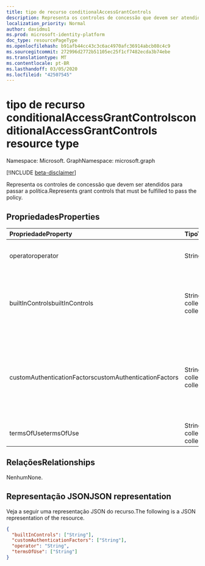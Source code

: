 ```yaml
---
title: tipo de recurso conditionalAccessGrantControls
description: Representa os controles de concessão que devem ser atendidos para passar a política.
localization_priority: Normal
author: davidmu1
ms.prod: microsoft-identity-platform
doc_type: resourcePageType
ms.openlocfilehash: b91afb44cc43c3c6ac4970afc36914abcb08c4c9
ms.sourcegitcommit: 272996d2772b51105ec25f1cf7482ecda3b74ebe
ms.translationtype: MT
ms.contentlocale: pt-BR
ms.lasthandoff: 03/05/2020
ms.locfileid: "42507545"
---
```

# <a name="conditionalaccessgrantcontrols-resource-type"></a><span data-ttu-id="0ec15-103">tipo de recurso conditionalAccessGrantControls</span><span class="sxs-lookup"><span data-stu-id="0ec15-103">conditionalAccessGrantControls resource type</span></span>

<span data-ttu-id="0ec15-104">Namespace: Microsoft. Graph</span><span class="sxs-lookup"><span data-stu-id="0ec15-104">Namespace: microsoft.graph</span></span>

[!INCLUDE [beta-disclaimer](../../includes/beta-disclaimer.md)]

<span data-ttu-id="0ec15-105">Representa os controles de concessão que devem ser atendidos para passar a política.</span><span class="sxs-lookup"><span data-stu-id="0ec15-105">Represents grant controls that must be fulfilled to pass the policy.</span></span>

## <a name="properties"></a><span data-ttu-id="0ec15-106">Propriedades</span><span class="sxs-lookup"><span data-stu-id="0ec15-106">Properties</span></span>

| <span data-ttu-id="0ec15-107">Propriedade</span><span class="sxs-lookup"><span data-stu-id="0ec15-107">Property</span></span> | <span data-ttu-id="0ec15-108">Tipo</span><span class="sxs-lookup"><span data-stu-id="0ec15-108">Type</span></span> | <span data-ttu-id="0ec15-109">Descrição</span><span class="sxs-lookup"><span data-stu-id="0ec15-109">Description</span></span> |
|:-------- |:---- |:----------- |
| <span data-ttu-id="0ec15-110">operator</span><span class="sxs-lookup"><span data-stu-id="0ec15-110">operator</span></span> | <span data-ttu-id="0ec15-111">String</span><span class="sxs-lookup"><span data-stu-id="0ec15-111">String</span></span> | <span data-ttu-id="0ec15-112">Define o relacionamento dos controles de concessão.</span><span class="sxs-lookup"><span data-stu-id="0ec15-112">Defines the relationship of the grant controls.</span></span> <span data-ttu-id="0ec15-113">Valores possíveis: `AND`, `OR`.</span><span class="sxs-lookup"><span data-stu-id="0ec15-113">Possible values: `AND`, `OR`.</span></span> |
| <span data-ttu-id="0ec15-114">builtInControls</span><span class="sxs-lookup"><span data-stu-id="0ec15-114">builtInControls</span></span> | <span data-ttu-id="0ec15-115">String collection</span><span class="sxs-lookup"><span data-stu-id="0ec15-115">String collection</span></span> | <span data-ttu-id="0ec15-116">Lista de valores de controles internos exigidos pela política.</span><span class="sxs-lookup"><span data-stu-id="0ec15-116">List of values of built-in controls required by the policy.</span></span> <span data-ttu-id="0ec15-117">Valores possíveis: `Block`, `Mfa`, `CompliantDevice` `DomainJoinedDevice`,, `ApprovedApplication`,`CompliantApplication`</span><span class="sxs-lookup"><span data-stu-id="0ec15-117">Possible values: `Block`, `Mfa`, `CompliantDevice`, `DomainJoinedDevice`, `ApprovedApplication`, `CompliantApplication`</span></span> |
| <span data-ttu-id="0ec15-118">customAuthenticationFactors</span><span class="sxs-lookup"><span data-stu-id="0ec15-118">customAuthenticationFactors</span></span> | <span data-ttu-id="0ec15-119">String collection</span><span class="sxs-lookup"><span data-stu-id="0ec15-119">String collection</span></span> | <span data-ttu-id="0ec15-120">Lista de IDs de controles personalizados exigidos pela política.</span><span class="sxs-lookup"><span data-stu-id="0ec15-120">List of custom controls IDs required by the policy.</span></span> <span data-ttu-id="0ec15-121">Saiba mais sobre os controles personalizados aqui:https://docs.microsoft.com/azure/active-directory/conditional-access/controls#custom-controls-preview</span><span class="sxs-lookup"><span data-stu-id="0ec15-121">Learn more about custom controls here: https://docs.microsoft.com/azure/active-directory/conditional-access/controls#custom-controls-preview</span></span> |
| <span data-ttu-id="0ec15-122">termsOfUse</span><span class="sxs-lookup"><span data-stu-id="0ec15-122">termsOfUse</span></span> | <span data-ttu-id="0ec15-123">String collection</span><span class="sxs-lookup"><span data-stu-id="0ec15-123">String collection</span></span> | <span data-ttu-id="0ec15-124">Lista de [termos de uso](agreement.md) IDs exigidos pela política.</span><span class="sxs-lookup"><span data-stu-id="0ec15-124">List of [terms of use](agreement.md) IDs required by the policy.</span></span> |

## <a name="relationships"></a><span data-ttu-id="0ec15-125">Relações</span><span class="sxs-lookup"><span data-stu-id="0ec15-125">Relationships</span></span>

<span data-ttu-id="0ec15-126">Nenhum</span><span class="sxs-lookup"><span data-stu-id="0ec15-126">None.</span></span>

## <a name="json-representation"></a><span data-ttu-id="0ec15-127">Representação JSON</span><span class="sxs-lookup"><span data-stu-id="0ec15-127">JSON representation</span></span>

<span data-ttu-id="0ec15-128">Veja a seguir uma representação JSON do recurso.</span><span class="sxs-lookup"><span data-stu-id="0ec15-128">The following is a JSON representation of the resource.</span></span>

<!-- {
  "blockType": "resource",
  "optionalProperties": [
    "operator",
    "builtInControls",
    "customAuthenticationFactors",
    "termsOfUse"
  ],
  "@odata.type": "microsoft.graph.conditionalAccessGrantControls",
  "baseType": null
}-->

```json
{
  "builtInControls": ["String"],
  "customAuthenticationFactors": ["String"],
  "operator": "String",
  "termsOfUse": ["String"]
}
```

<!-- uuid: 16cd6b66-4b1a-43a1-adaf-3a886856ed98
2019-02-04 14:57:30 UTC -->
<!-- {
  "type": "#page.annotation",
  "description": "conditionalAccessGrantControls resource",
  "keywords": "",
  "section": "documentation",
  "tocPath": ""
}-->